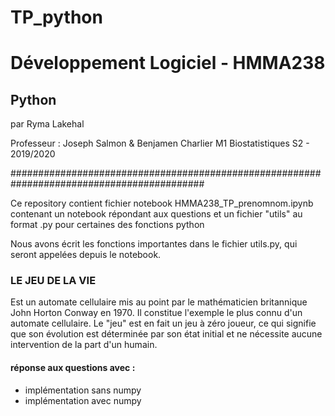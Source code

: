 # TP_python

# Développement Logiciel - HMMA238

## Python

par Ryma Lakehal

Professeur : Joseph Salmon & Benjamen Charlier
M1 Biostatistiques S2 - 2019/2020

###########################################################################################


Ce repository contient fichier notebook HMMA238_TP_prenomnom.ipynb contenant un notebook répondant aux questions et un fichier "utils" au format .py pour certaines des fonctions python

Nous avons écrit les fonctions importantes dans le fichier utils.py, qui seront appelées depuis le notebook.

### LE JEU DE LA VIE
Est un automate cellulaire mis au point par le mathématicien britannique John Horton Conway en 1970. Il constitue l'exemple le plus connu d'un automate cellulaire. Le "jeu" est en fait un jeu à zéro joueur, ce qui signifie que son évolution est déterminée par son état initial et ne nécessite aucune intervention de la part d'un humain.

#### réponse aux questions avec :
- implémentation sans numpy
- implémentation avec numpy

